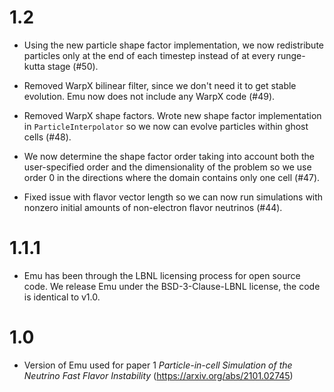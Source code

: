 
# 1.2

   * Using the new particle shape factor implementation, we now redistribute
     particles only at the end of each timestep instead of at every runge-kutta
     stage (#50).

   * Removed WarpX bilinear filter, since we don't need it to get stable
     evolution. Emu now does not include any WarpX code (#49).

   * Removed WarpX shape factors. Wrote new shape factor implementation in
     `ParticleInterpolator` so we now can evolve particles within ghost cells (#48).

   * We now determine the shape factor order taking into account both the
     user-specified order and the dimensionality of the problem so we use order
     0 in the directions where the domain contains only one cell (#47).

   * Fixed issue with flavor vector length so we can now run simulations with
     nonzero initial amounts of non-electron flavor neutrinos (#44).

# 1.1.1

   * Emu has been through the LBNL licensing process for open source code. We
     release Emu under the BSD-3-Clause-LBNL license, the code is identical to v1.0.

# 1.0

   * Version of Emu used for paper 1 _Particle-in-cell Simulation of the Neutrino Fast Flavor Instability_ (https://arxiv.org/abs/2101.02745)


